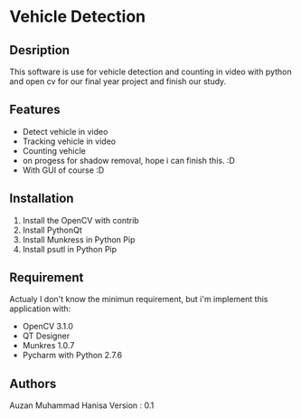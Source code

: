 Vehicle Detection
=====

Desription
----------
This software is use for vehicle detection and counting in video with python and open cv for our final year project and finish our study. 

Features
-------
- Detect vehicle in video
- Tracking vehicle in video
- Counting vehicle
- on progess for shadow removal, hope i can finish this. :D
- With GUI of course :D

Installation
------------
1. Install the OpenCV with contrib
2. Install PythonQt
3. Install Munkress in Python Pip
4. Install psutl in Python Pip

Requirement
----------
Actualy I don't know the minimun requirement, but i'm implement this application with:
- OpenCV 3.1.0
- QT Designer
- Munkres 1.0.7
- Pycharm with Python 2.7.6

Authors
------
Auzan Muhammad Hanisa
Version : 0.1

